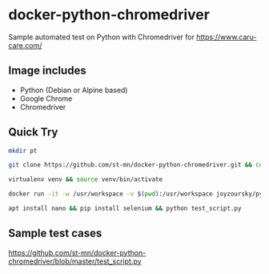 # docker-python-chromedriver

Sample automated test on Python with Chromedriver for https://www.caru-care.com/

## Image includes
 - Python (Debian or Alpine based)
 - Google Chrome
 - Chromedriver

## Quick Try

```bash
mkdir pt
```
```bash
git clone https://github.com/st-mn/docker-python-chromedriver.git && cd docker-python-chromedriver
```
```bash
virtualenv venv && source venv/bin/activate
```
```bash
docker run -it -w /usr/workspace -v $(pwd):/usr/workspace joyzoursky/python-chromedriver:latest bash
```
```bash
apt install nano && pip install selenium && python test_script.py
```

## Sample test cases

https://github.com/st-mn/docker-python-chromedriver/blob/master/test_script.py 


